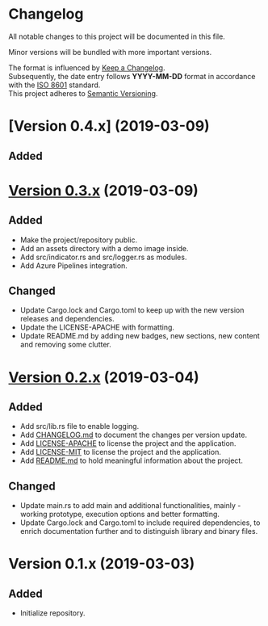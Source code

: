 # Changelog
All notable changes to this project will be documented in this file.

Minor versions will be bundled with more important versions.

The format is influenced by [Keep a Changelog](https://keepachangelog.com/en/1.0.0/). <br>
Subsequently, the date entry follows **YYYY-MM-DD** format  in accordance with the [ISO 8601](https://www.iso.org/iso-8601-date-and-time-format.html) standard. <br>
This project adheres to [Semantic Versioning](https://semver.org/spec/v2.0.0.html).

# [Version 0.4.x] (2019-03-09)
## Added

# [Version 0.3.x] (2019-03-09)
## Added
* Make the project/repository public.
* Add an assets directory with a demo image inside.
* Add src/indicator.rs and src/logger.rs as modules.
* Add Azure Pipelines integration.

## Changed
* Update Cargo.lock and Cargo.toml to keep up with the new version releases and dependencies.
* Update the LICENSE-APACHE with formatting.
* Update README.md by adding new badges, new sections, new content and removing some clutter.

# [Version 0.2.x] (2019-03-04)
## Added
* Add src/lib.rs file to enable logging.
* Add [CHANGELOG.md](CHANGELOG.md "Project's CHANGELOG.md file") to document the changes per version update.
* Add [LICENSE-APACHE](LICENSE-APACHE "Project's LICENSE-APACHE file") to license the project and the application.
* Add [LICENSE-MIT](LICENSE-MIT "Project's LICENSE-MIT file") to license the project and the application.
* Add [README.md](README.md "Project's README.md file") to hold meaningful information about the project.

## Changed
* Update main<span></span>.rs to add main and additional functionalities, mainly - working prototype, execution options and better formatting.
* Update Cargo.lock and Cargo.toml to include required dependencies, to enrich documentation further and to distinguish library and binary files.

# Version 0.1.x (2019-03-03)
## Added
* Initialize repository.

[Version 0.3.x]: https://github.com/GiorgiBeriashvili/cli-timer/compare/49d4a0e..a7af660
[Version 0.3.x]: https://github.com/GiorgiBeriashvili/cli-timer/compare/9d9193c..49d4a0e
[Version 0.2.x]: https://github.com/GiorgiBeriashvili/cli-timer/compare/4f20db0..9d9193c